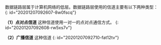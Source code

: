 数据链路层属于计算机网络的低层。数据链路层使用的信道主要有以下两种类型：
{: id="20201207092607-8w0fscq"}

**（1）点对点信道** 这种信道使用一对一的点对点通信方式。
{: id="20201207092608-rw5xs7v"}

**（2）广播信道** 这种信道
{: id="20201207092710-fat12tv"}
